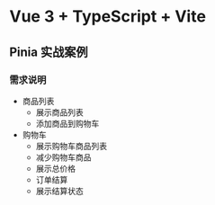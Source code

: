 # Vue 3 + TypeScript + Vite

## Pinia 实战案例

### 需求说明

- 商品列表
  - 展示商品列表
  - 添加商品到购物车
- 购物车
  - 展示购物车商品列表
  - 减少购物车商品
  - 展示总价格
  - 订单结算
  - 展示结算状态

